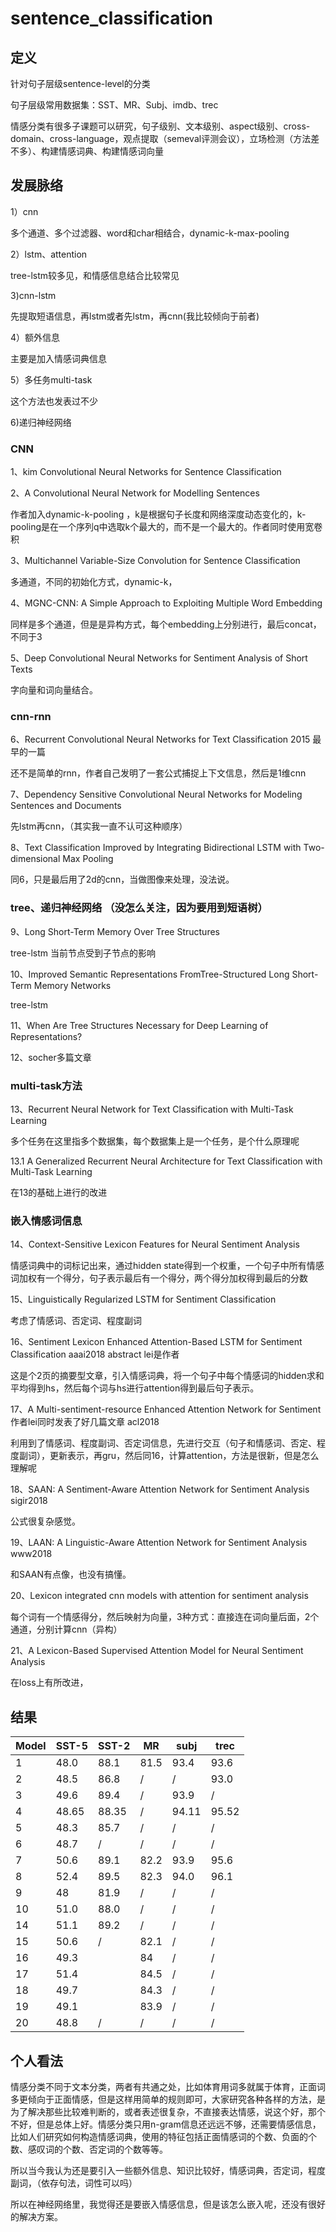 # sentence_classification

## 定义
针对句子层级sentence-level的分类

句子层级常用数据集：SST、MR、Subj、imdb、trec

情感分类有很多子课题可以研究，句子级别、文本级别、aspect级别、cross-domain、cross-language，观点提取（semeval评测会议），立场检测（方法差不多）、构建情感词典、构建情感词向量

## 发展脉络

1）cnn

多个通道、多个过滤器、word和char相结合，dynamic-k-max-pooling

2）lstm、attention

tree-lstm较多见，和情感信息结合比较常见

3)cnn-lstm

先提取短语信息，再lstm或者先lstm，再cnn(我比较倾向于前者)

4）额外信息

主要是加入情感词典信息

5）多任务multi-task

这个方法也发表过不少

6)递归神经网络

### CNN

1、kim  Convolutional Neural Networks for Sentence Classification

2、A Convolutional Neural Network for Modelling Sentences

作者加入dynamic-k-pooling ，k是根据句子长度和网络深度动态变化的，k-pooling是在一个序列q中选取k个最大的，而不是一个最大的。作者同时使用宽卷积

3、Multichannel Variable-Size Convolution for Sentence Classification

多通道，不同的初始化方式，dynamic-k，

4、MGNC-CNN: A Simple Approach to Exploiting Multiple Word Embedding

同样是多个通道，但是是异构方式，每个embedding上分别进行，最后concat，不同于3

5、Deep Convolutional Neural Networks for Sentiment Analysis of Short Texts

字向量和词向量结合。

### cnn-rnn

6、Recurrent Convolutional Neural Networks for Text Classification   2015  最早的一篇

还不是简单的rnn，作者自己发明了一套公式捕捉上下文信息，然后是1维cnn

7、Dependency Sensitive Convolutional Neural Networks for Modeling Sentences and Documents

先lstm再cnn，（其实我一直不认可这种顺序）

8、Text Classification Improved by Integrating Bidirectional LSTM with Two-dimensional Max Pooling

同6，只是最后用了2d的cnn，当做图像来处理，没法说。

### tree、递归神经网络  （没怎么关注，因为要用到短语树）

9、Long Short-Term Memory Over Tree Structures

tree-lstm  当前节点受到子节点的影响

10、Improved Semantic Representations FromTree-Structured Long Short-Term Memory Networks

tree-lstm

11、When Are Tree Structures Necessary for Deep Learning of Representations?

12、socher多篇文章

### multi-task方法

13、Recurrent Neural Network for Text Classification with Multi-Task Learning

多个任务在这里指多个数据集，每个数据集上是一个任务，是个什么原理呢

13.1 A Generalized Recurrent Neural Architecture for Text Classification with Multi-Task Learning

在13的基础上进行的改进

### 嵌入情感词信息

14、Context-Sensitive Lexicon Features for Neural Sentiment Analysis

情感词典中的词标记出来，通过hidden state得到一个权重，一个句子中所有情感词加权有一个得分，句子表示最后有一个得分，两个得分加权得到最后的分数

15、Linguistically Regularized LSTM for Sentiment Classification

考虑了情感词、否定词、程度副词

16、Sentiment Lexicon Enhanced Attention-Based LSTM for Sentiment Classification  aaai2018 abstract  lei是作者

这是个2页的摘要型文章，引入情感词典，将一个句子中每个情感词的hidden求和平均得到hs，然后每个词与hs进行attention得到最后句子表示。

17、A Multi-sentiment-resource Enhanced Attention Network for Sentiment  作者lei同时发表了好几篇文章    acl2018

利用到了情感词、程度副词、否定词信息，先进行交互（句子和情感词、否定、程度副词），更新表示，再gru，然后同16，计算attention，方法是很新，但是怎么理解呢

18、SAAN: A Sentiment-Aware Attention Network for Sentiment Analysis     sigir2018

公式很复杂感觉。

19、LAAN: A Linguistic-Aware Attention Network for Sentiment Analysis      www2018

和SAAN有点像，也没有搞懂。

20、Lexicon integrated cnn models with attention for sentiment analysis

每个词有一个情感得分，然后映射为向量，3种方式：直接连在词向量后面，2个通道，分别计算cnn（异构）

21、A Lexicon-Based Supervised Attention Model for Neural Sentiment Analysis

在loss上有所改进，

## 结果

Model | SST-5  | SST-2 | MR  | subj |trec
------| -------| ------| ----| -----|----
1     |  48.0  | 88.1  | 81.5| 93.4 | 93.6 
2     |  48.5  | 86.8  | /   | /    | 93.0 
3     |  49.6  | 89.4  | /   | 93.9 | /
4     |48.65   | 88.35 | /   |94.11 | 95.52
5     |48.3    |  85.7 | /   |/     |/
6     |48.7    |  /    | /   |/     | / 
7     |50.6    | 89.1  |82.2 |93.9  | 95.6
8     |52.4    | 89.5  |82.3 |94.0  | 96.1
9     |48      | 81.9  |/    |/     | /
10    |51.0    | 88.0  | /   |/     |/
14    |51.1    | 89.2  | /   |/     |/
15    |50.6    |   /   | 82.1|/     |/
16    |49.3    |       | 84  |/     |/
17    |51.4    |       | 84.5|/     |/
18    |49.7    |       | 84.3|/     |/
19    |49.1    |       | 83.9|/     |/
20    |48.8    |/      |/    |/     |/

## 个人看法

情感分类不同于文本分类，两者有共通之处，比如体育用词多就属于体育，正面词多更倾向于正面情感，但是这样用简单的规则即可，大家研究各种各样的方法，是为了解决那些比较难判断的，或者表述很复杂，不直接表达情感，说这个好，那个不好，但是总体上好。情感分类只用n-gram信息还远远不够，还需要情感信息，比如人们研究如何构造情感词典，使用的特征包括正面情感词的个数、负面的个数、感叹词的个数、否定词的个数等等。

所以当今我认为还是要引入一些额外信息、知识比较好，情感词典，否定词，程度副词，（依存句法，词性可以吗）

所以在神经网络里，我觉得还是要嵌入情感信息，但是该怎么嵌入呢，还没有很好的解决方案。
